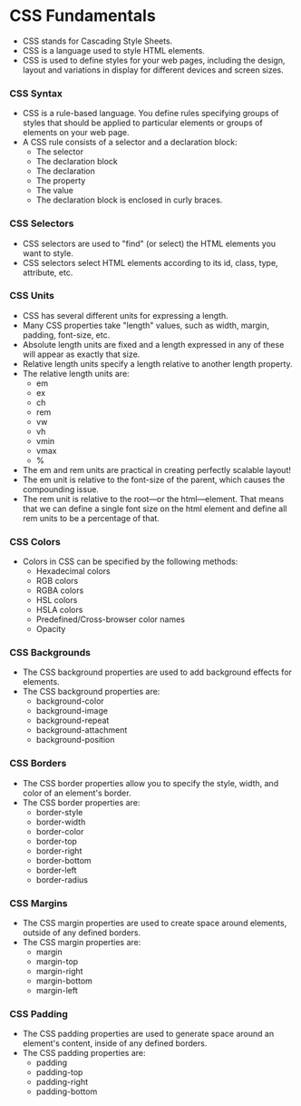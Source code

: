 # CSS Fundamentals

- CSS stands for Cascading Style Sheets.
- CSS is a language used to style HTML elements.
- CSS is used to define styles for your web pages, including the design, layout and variations in display for different devices and screen sizes.

### CSS Syntax

- CSS is a rule-based language. You define rules specifying groups of styles that should be applied to particular elements or groups of elements on your web page.
- A CSS rule consists of a selector and a declaration block:
  - The selector
  - The declaration block
  - The declaration
  - The property
  - The value
  - The declaration block is enclosed in curly braces.

### CSS Selectors

- CSS selectors are used to "find" (or select) the HTML elements you want to style.
- CSS selectors select HTML elements according to its id, class, type, attribute, etc.

### CSS Units

- CSS has several different units for expressing a length.
- Many CSS properties take "length" values, such as width, margin, padding, font-size, etc.
- Absolute length units are fixed and a length expressed in any of these will appear as exactly that size.
- Relative length units specify a length relative to another length property.
- The relative length units are:
  - em
  - ex
  - ch
  - rem
  - vw
  - vh
  - vmin
  - vmax
  - %
- The em and rem units are practical in creating perfectly scalable layout!
- The em unit is relative to the font-size of the parent, which causes the compounding issue.
- The rem unit is relative to the root—or the html—element. That means that we can define a single font size on the html element and define all rem units to be a percentage of that.

### CSS Colors

- Colors in CSS can be specified by the following methods:
  - Hexadecimal colors
  - RGB colors
  - RGBA colors
  - HSL colors
  - HSLA colors
  - Predefined/Cross-browser color names
  - Opacity

### CSS Backgrounds

- The CSS background properties are used to add background effects for elements.
- The CSS background properties are:
  - background-color
  - background-image
  - background-repeat
  - background-attachment
  - background-position

### CSS Borders

- The CSS border properties allow you to specify the style, width, and color of an element's border.
- The CSS border properties are:
  - border-style
  - border-width
  - border-color
  - border-top
  - border-right
  - border-bottom
  - border-left
  - border-radius

### CSS Margins

- The CSS margin properties are used to create space around elements, outside of any defined borders.
- The CSS margin properties are:
  - margin
  - margin-top
  - margin-right
  - margin-bottom
  - margin-left

### CSS Padding

- The CSS padding properties are used to generate space around an element's content, inside of any defined borders.
- The CSS padding properties are:
  - padding
  - padding-top
  - padding-right
  - padding-bottom
  